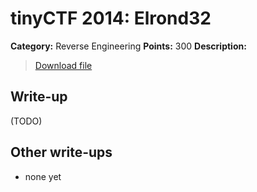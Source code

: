 # tinyCTF 2014: Elrond32

**Category:** Reverse Engineering
**Points:** 300
**Description:**

> [Download file](rev300.zip)

## Write-up

(TODO)

## Other write-ups

* none yet
